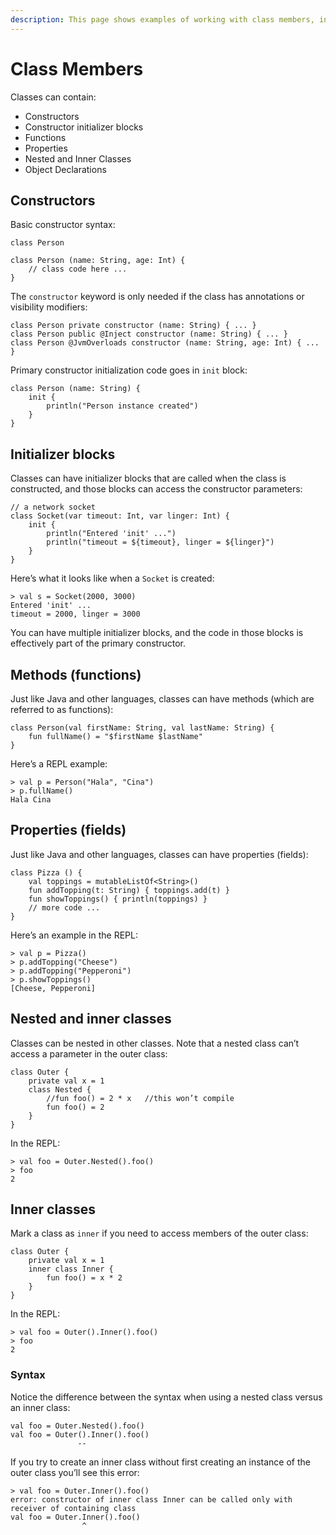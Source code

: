 ```yaml
---
description: This page shows examples of working with class members, including initialization blocks, functions, properties, nested and inner classes, and object declarations.
---
```



# Class Members

Classes can contain:

- Constructors
- Constructor initializer blocks
- Functions
- Properties
- Nested and Inner Classes
- Object Declarations



## Constructors

Basic constructor syntax:

````
class Person

class Person (name: String, age: Int) {
    // class code here ...
}
````

The `constructor` keyword is only needed if the class has annotations or visibility modifiers:

````
class Person private constructor (name: String) { ... }
class Person public @Inject constructor (name: String) { ... }
class Person @JvmOverloads constructor (name: String, age: Int) { ... }
````

Primary constructor initialization code goes in `init` block:

````
class Person (name: String) {
    init {
        println("Person instance created")
    }
}
````



## Initializer blocks

Classes can have initializer blocks that are called when the class is constructed, and those blocks can access the constructor parameters:

````
// a network socket
class Socket(var timeout: Int, var linger: Int) {
    init {
        println("Entered 'init' ...")
        println("timeout = ${timeout}, linger = ${linger}")
    }
}
````

Here’s what it looks like when a `Socket` is created:

````
> val s = Socket(2000, 3000)
Entered 'init' ...
timeout = 2000, linger = 3000
````

You can have multiple initializer blocks, and the code in those blocks is effectively part of the primary constructor.

<!--
    TODO: show a more complicated example that shows when the init
    block is called
-->



## Methods (functions)

Just like Java and other languages, classes can have methods (which are referred to as functions):

````
class Person(val firstName: String, val lastName: String) {
    fun fullName() = "$firstName $lastName"
}
````

Here’s a REPL example:

````
> val p = Person("Hala", "Cina")
> p.fullName()
Hala Cina
````



## Properties (fields)

Just like Java and other languages, classes can have properties (fields):

````
class Pizza () {
    val toppings = mutableListOf<String>()
    fun addTopping(t: String) { toppings.add(t) }
    fun showToppings() { println(toppings) }
    // more code ...
}
````

Here’s an example in the REPL:

````
> val p = Pizza()
> p.addTopping("Cheese")
> p.addTopping("Pepperoni")
> p.showToppings()
[Cheese, Pepperoni]
````



## Nested and inner classes

Classes can be nested in other classes. Note that a nested class can’t access a parameter in the outer class:

````
class Outer {
    private val x = 1
    class Nested {
        //fun foo() = 2 * x   //this won’t compile
        fun foo() = 2
    }
}
````

In the REPL:

````
> val foo = Outer.Nested().foo()
> foo
2
````



## Inner classes

Mark a class as `inner` if you need to access members of the outer class:

````
class Outer {
    private val x = 1
    inner class Inner {
        fun foo() = x * 2
    }
}
````

In the REPL:

````
> val foo = Outer().Inner().foo()
> foo
2
````

### Syntax

Notice the difference between the syntax when using a nested class versus an inner class:

````
val foo = Outer.Nested().foo()
val foo = Outer().Inner().foo()
               --
````

If you try to create an inner class without first creating an instance of the outer class you’ll see this error:

````
> val foo = Outer.Inner().foo()
error: constructor of inner class Inner can be called only with receiver of containing class
val foo = Outer.Inner().foo()
                ^
````








